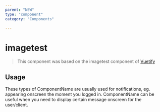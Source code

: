 ```yaml
---
parent: "NEW"
type: "component"
category: "Components"

---
```


# imagetest

>This component was based on the imagetest component of [Vuetify](https://vuetifyjs.com/en/components/imagetest/ "Vuetify's imagetest component")

## Usage

These types of ComponentName are usually used for notifications, eg. appearing onscreen the moment you logged in. ComponentName can be useful when you need to display certain message onscreen for the user/client.

<!-- Component template need to be here -->
<DocComponent :file="'NEW/imagetest/NEW_imagetest-usage'"/>





